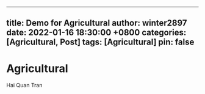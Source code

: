
---
title: Demo for Agricultural
author: winter2897
date: 2022-01-16 18:30:00 +0800
categories: [Agricultural, Post]
tags: [Agricultural]
pin: false
---

# Agricultural

Hai Quan Tran